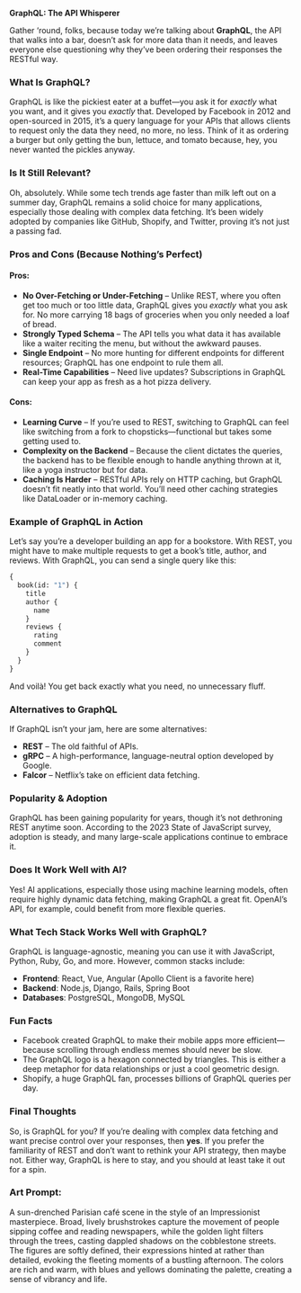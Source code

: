 **GraphQL: The API Whisperer**

Gather ‘round, folks, because today we’re talking about **GraphQL**, the API that walks into a bar, doesn’t ask for more data than it needs, and leaves everyone else questioning why they’ve been ordering their responses the RESTful way.

### What Is GraphQL?

GraphQL is like the pickiest eater at a buffet—you ask it for *exactly* what you want, and it gives you *exactly* that. Developed by Facebook in 2012 and open-sourced in 2015, it’s a query language for your APIs that allows clients to request only the data they need, no more, no less. Think of it as ordering a burger but only getting the bun, lettuce, and tomato because, hey, you never wanted the pickles anyway.

### Is It Still Relevant?

Oh, absolutely. While some tech trends age faster than milk left out on a summer day, GraphQL remains a solid choice for many applications, especially those dealing with complex data fetching. It’s been widely adopted by companies like GitHub, Shopify, and Twitter, proving it’s not just a passing fad.

### Pros and Cons (Because Nothing’s Perfect)

#### **Pros:**
- **No Over-Fetching or Under-Fetching** – Unlike REST, where you often get too much or too little data, GraphQL gives you *exactly* what you ask for. No more carrying 18 bags of groceries when you only needed a loaf of bread.
- **Strongly Typed Schema** – The API tells you what data it has available like a waiter reciting the menu, but without the awkward pauses.
- **Single Endpoint** – No more hunting for different endpoints for different resources; GraphQL has one endpoint to rule them all.
- **Real-Time Capabilities** – Need live updates? Subscriptions in GraphQL can keep your app as fresh as a hot pizza delivery.

#### **Cons:**
- **Learning Curve** – If you’re used to REST, switching to GraphQL can feel like switching from a fork to chopsticks—functional but takes some getting used to.
- **Complexity on the Backend** – Because the client dictates the queries, the backend has to be flexible enough to handle anything thrown at it, like a yoga instructor but for data.
- **Caching Is Harder** – RESTful APIs rely on HTTP caching, but GraphQL doesn’t fit neatly into that world. You’ll need other caching strategies like DataLoader or in-memory caching.

### Example of GraphQL in Action

Let’s say you’re a developer building an app for a bookstore. With REST, you might have to make multiple requests to get a book’s title, author, and reviews. With GraphQL, you can send a single query like this:

```graphql
{
  book(id: "1") {
    title
    author {
      name
    }
    reviews {
      rating
      comment
    }
  }
}
```

And voilà! You get back exactly what you need, no unnecessary fluff.

### Alternatives to GraphQL

If GraphQL isn’t your jam, here are some alternatives:
- **REST** – The old faithful of APIs.
- **gRPC** – A high-performance, language-neutral option developed by Google.
- **Falcor** – Netflix’s take on efficient data fetching.

### Popularity & Adoption

GraphQL has been gaining popularity for years, though it’s not dethroning REST anytime soon. According to the 2023 State of JavaScript survey, adoption is steady, and many large-scale applications continue to embrace it.

### Does It Work Well with AI?

Yes! AI applications, especially those using machine learning models, often require highly dynamic data fetching, making GraphQL a great fit. OpenAI’s API, for example, could benefit from more flexible queries.

### What Tech Stack Works Well with GraphQL?

GraphQL is language-agnostic, meaning you can use it with JavaScript, Python, Ruby, Go, and more. However, common stacks include:
- **Frontend**: React, Vue, Angular (Apollo Client is a favorite here)
- **Backend**: Node.js, Django, Rails, Spring Boot
- **Databases**: PostgreSQL, MongoDB, MySQL

### Fun Facts
- Facebook created GraphQL to make their mobile apps more efficient—because scrolling through endless memes should never be slow.
- The GraphQL logo is a hexagon connected by triangles. This is either a deep metaphor for data relationships or just a cool geometric design.
- Shopify, a huge GraphQL fan, processes billions of GraphQL queries per day.

### Final Thoughts

So, is GraphQL for you? If you’re dealing with complex data fetching and want precise control over your responses, then **yes**. If you prefer the familiarity of REST and don’t want to rethink your API strategy, then maybe not. Either way, GraphQL is here to stay, and you should at least take it out for a spin.

### Art Prompt:
A sun-drenched Parisian café scene in the style of an Impressionist masterpiece. Broad, lively brushstrokes capture the movement of people sipping coffee and reading newspapers, while the golden light filters through the trees, casting dappled shadows on the cobblestone streets. The figures are softly defined, their expressions hinted at rather than detailed, evoking the fleeting moments of a bustling afternoon. The colors are rich and warm, with blues and yellows dominating the palette, creating a sense of vibrancy and life.

